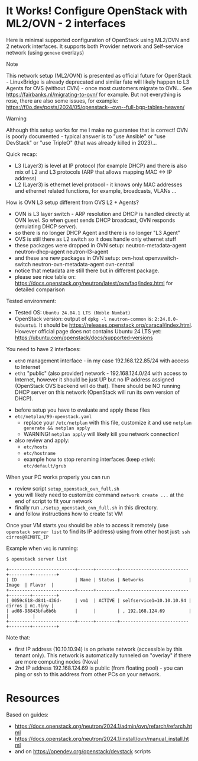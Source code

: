 # It Works! Configure OpenStack with ML2/OVN - 2 interfaces

Here is minimal supported configuration of OpenStack using ML2/OVN and 2
network interfaces. It supports both Provider network and Self-service network
(using `geneve` overlays)

> [!NOTE]
> This network setup (ML2/OVN) is presented as official future for OpenStack -
> LinuxBridge is already deprecated and similar fate will likely happen to L3
> Agents for OVS (without OVN) - once most customers migrate to OVN...  See
> https://fairbanks.nl/migrating-to-ovn/ for example.  But not everything is
> rose, there are also some issues, for example:
> https://f0o.dev/posts/2024/05/openstack--ovn--full-bgp-tables-heaven/

> [!WARNING]
> Although this setup works for me I make no guarantee that is correct! OVN
> is poorly documented - typical answer is to "use Ansible" or "use DevStack" or
> "use TripleO" (that was already killed in 2023)...

Quick recap:
- L3 (Layer3) is level at IP protocol (for example DHCP) and there is also mix of L2 and L3 protocols
  (ARP that allows mapping MAC <-> IP address)
- L2 (Layer3) is ethernet level protocol - it knows only MAC addresses and ethernet related functions,
  for example, broadcasts, VLANs ...

How is OVN L3 setup different from OVS L2 + Agents?
- OVN is L3 layer switch - ARP resolution and DHCP is handled directly at OVN level. So when guest
  sends DHCP broadcast, OVN responds (emulating DHCP server). 
- so there is no longer DHCP Agent and there is no longer "L3 Agent"
- OVS  is still there as L2 switch so it does handle only ethernet stuff 
- these packages were dropped in OVN setup: neutron-metadata-agent neutron-dhcp-agent neutron-l3-agent
- and these are new packages in OVN setup: ovn-host openvswitch-switch neutron-ovn-metadata-agent ovn-central
- notice that metadata are still there but in different package.
- please see nice table on: https://docs.openstack.org/neutron/latest/ovn/faq/index.html
  for detailed comparison

Tested environment:
- Tested OS: `Ubuntu 24.04.1 LTS (Noble Numbat)`
- OpenStack version: output of `dpkg -l neutron-common` is: `2:24.0.0-0ubuntu1`. It should
  be https://releases.openstack.org/caracal/index.html. However official page
  does not contains Ubuntu 24 LTS yet: https://ubuntu.com/openstack/docs/supported-versions

You need to have 2 interfaces:
* `eth0` management interface - in my case 192.168.122.85/24 with access to Internet
* `eth1` "public" (also provider) network - 192.168.124.0/24 with access to Internet, however
   it should be just UP but no IP address assigned (OpenStack OVS backend will do that).
   There should be NO running DHCP server on this network (OpenStack will run its own version of DHCP).

- before setup you have to evaluate and apply these files
- `etc/netplan/99-openstack.yaml`
  - replace your `/etc/netplan` with this file, customize it and use `netplan generate && netplan apply`
  - WARNING! `netplan apply` will likely kill you network connection!
- also review and apply:
  - `etc/hosts`
  - `etc/hostname`
  - example how to stop renaming interfaces (keep `eth0`): `etc/default/grub`

When your PC works properly you can run

- review script `setup_openstack_ovn_full.sh`
- you will likely need to customize command `network create ...` at the end of
  script to fit your network
- finally run `./setup_openstack_ovn_full.sh` in this directory.
- and follow instructions how to create 1st VM

Once your VM starts you should be able to access it remotely (use `openstack
server list` to find its IP address) using from other host just: `ssh
cirros@REMOTE_IP`

Example when `vm1` is running:
```shell
$ openstack server list 

+-------------------------+------+--------+--------------------------+--------+---------+
| ID                      | Name | Status | Networks                 | Image  | Flavor  |
+-------------------------+------+--------+--------------------------+--------+---------+
| 0059c618-d841-436d-     | vm1  | ACTIVE | selfservice1=10.10.10.94 | cirros | m1.tiny |
| ad08-98843bfa6b6b       |      |        | , 192.168.124.69         |        |         |
+-------------------------+------+--------+--------------------------+--------+---------+
```
Note that:
* first IP address (10.10.10.94) is on private network (accessible by 
  this tenant only). This network is automatically tunneled on "overlay"
  if there are more computing nodes (Nova)
* 2nd IP address 192.168.124.69 is public (from floating pool) - you 
  can ping or ssh to this address from other PCs on your network.

# Resources

Based on guides:
- https://docs.openstack.org/neutron/2024.1/admin/ovn/refarch/refarch.html
- https://docs.openstack.org/neutron/2024.1/install/ovn/manual_install.html
- and on https://opendev.org/openstack/devstack scripts

